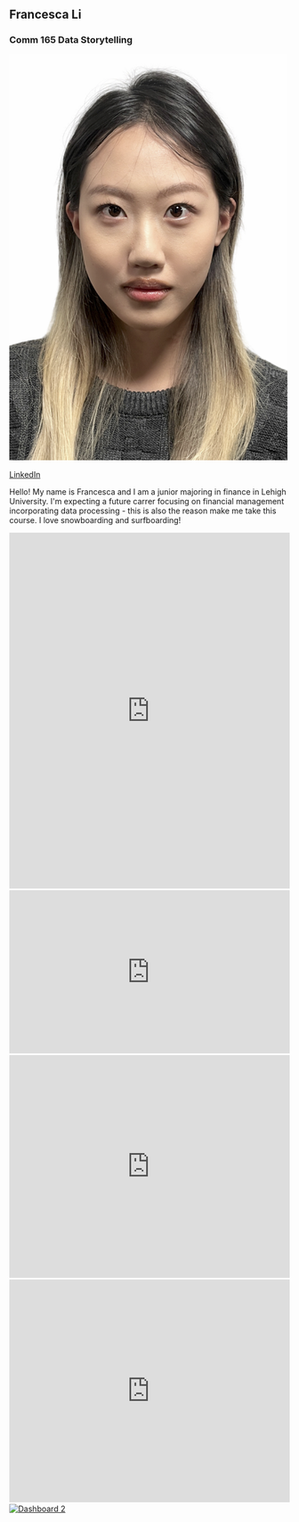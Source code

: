 ## Francesca Li

### Comm 165 Data Storytelling

<img src="https://github.com/Francesca0320/francesca0320.github.io/blob/main/ID%20photo.png?raw=true" width="500" >

[LinkedIn](http://www.linkedin.com/in/francesca-yihang-li)

Hello! My name is Francesca and I am a junior majoring in finance in Lehigh University. I'm expecting a future carrer focusing on financial management incorporating data processing - this is also the reason make me take this course. I love snowboarding and surfboarding!


<iframe title="[ Lehigh Undergraduate Enrollment Spring 2020]" aria-label="Pie Chart" id="datawrapper-chart-kb7vL" src="https://datawrapper.dwcdn.net/kb7vL/2/" scrolling="no" frameborder="0" style="width: 0; min-width: 100% !important; border: none;" height="639" data-external="1"></iframe><script type="text/javascript">!function(){"use strict";window.addEventListener("message",(function(a){if(void 0!==a.data["datawrapper-height"]){var e=document.querySelectorAll("iframe");for(var t in a.data["datawrapper-height"])for(var r=0;r<e.length;r++)if(e[r].contentWindow===a.source){var i=a.data["datawrapper-height"][t]+"px";e[r].style.height=i}}}))}();</script>

  
  <iframe title="[ Lehigh Undergraduate Enrollment Spring 2020 ]" aria-label="Bar Chart" id="datawrapper-chart-iJ6lF" src="https://datawrapper.dwcdn.net/iJ6lF/1/" scrolling="no" frameborder="0" style="width: 0; min-width: 100% !important; border: none;" height="293" data-external="1"></iframe><script type="text/javascript">!function(){"use strict";window.addEventListener("message",(function(a){if(void 0!==a.data["datawrapper-height"]){var e=document.querySelectorAll("iframe");for(var t in a.data["datawrapper-height"])for(var r=0;r<e.length;r++)if(e[r].contentWindow===a.source){var i=a.data["datawrapper-height"][t]+"px";e[r].style.height=i}}}))}();</script>

  
  <iframe title="[2013-2023: Lehigh Colleges Distribution]" aria-label="Interactive line chart" id="datawrapper-chart-GUGKT" src="https://datawrapper.dwcdn.net/GUGKT/1/" scrolling="no" frameborder="0" style="width: 0; min-width: 100% !important; border: none;" height="400" data-external="1"></iframe><script type="text/javascript">!function(){"use strict";window.addEventListener("message",(function(a){if(void 0!==a.data["datawrapper-height"]){var e=document.querySelectorAll("iframe");for(var t in a.data["datawrapper-height"])for(var r=0;r<e.length;r++)if(e[r].contentWindow===a.source){var i=a.data["datawrapper-height"][t]+"px";e[r].style.height=i}}}))}();</script>

  
  <iframe title="[PA Counties Covid Cases: 3/5/2020-6/29/2020]" aria-label="Interactive line chart" id="datawrapper-chart-txwJC" src="https://datawrapper.dwcdn.net/txwJC/1/" scrolling="no" frameborder="0" style="width: 0; min-width: 100% !important; border: none;" height="400" data-external="1"></iframe><script type="text/javascript">!function(){"use strict";window.addEventListener("message",(function(a){if(void 0!==a.data["datawrapper-height"]){var e=document.querySelectorAll("iframe");for(var t in a.data["datawrapper-height"])for(var r=0;r<e.length;r++)if(e[r].contentWindow===a.source){var i=a.data["datawrapper-height"][t]+"px";e[r].style.height=i}}}))}();</script>

<div class='tableauPlaceholder' id='viz1687512205887' style='position: relative'><noscript><a href='#'><img alt='Dashboard 2 'src='https:&#47;&#47;public.tableau.com&#47;static&#47;images&#47;Ch&#47;ChinaPopulationwithDepressiveDisordersAndPercentagebyGender_&#47;Dashboard2&#47;1_rss.png' style='border: none' /></a></noscript><object class='tableauViz'  style='display:none;'><param name='host_url' value='https%3A%2F%2Fpublic.tableau.com%2F' /> <param name='embed_code_version' value='3' /> <param name='site_root' value='' /><param name='name' value='ChinaPopulationwithDepressiveDisordersAndPercentagebyGender_&#47;Dashboard2' /><param name='tabs' value='no' /><param name='toolbar' value='yes' /><param name='static_image'value='https:&#47;&#47;public.tableau.com&#47;static&#47;images&#47;Ch&#47;ChinaPopulationwithDepressiveDisordersAndPercentagebyGender_&#47;Dashboard2&#47;1.png' /> <param name='animate_transition' value='yes' /><param name='display_static_image' value='yes' /><param name='display_spinner' value='yes' /><param name='display_overlay' value='yes' /><param name='display_count' value='yes' /><param name='language' value='en-US' /><param name='filter' value='publish=yes' /></object></div> <script type='text/javascript'> var divElement = document.getElementById('viz1687512205887'); var vizElement = divElement.getElementsByTagName('object')[0]; if ( divElement.offsetWidth > 800 ) {vizElement.style.width='1000px';vizElement.style.height='827px';} else if ( divElement.offsetWidth > 500 ){vizElement.style.width='1000px';vizElement.style.height='827px';} else { vizElement.style.width='100%';vizElement.style.height='827px';} var scriptElement = document.createElement('script'); scriptElement.src = 'https://public.tableau.com/javascripts/api/viz_v1.js'; vizElement.parentNode.insertBefore(scriptElement, vizElement);</script>
